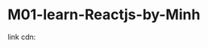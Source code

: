 # M01-learn-Reactjs-by-Minh

link cdn:

 <script crossorigin src="https://unpkg.com/react@17.0.0/umd/react.production.min.js"><script>
